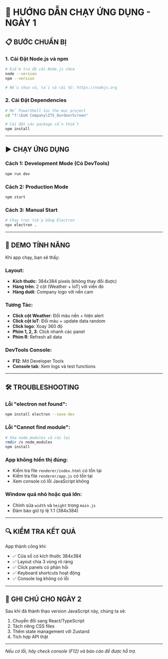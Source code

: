 # 🚀 HƯỚNG DẪN CHẠY ỨNG DỤNG - NGÀY 1

## 📋 BƯỚC CHUẨN BỊ

### 1. Cài Đặt Node.js và npm

```bash
# Kiểm tra đã cài Node.js chưa
node --version
npm --version

# Nếu chưa có, tải và cài từ: https://nodejs.org
```

### 2. Cài Đặt Dependencies

```bash
# Mở PowerShell tại thư mục project
cd "f:\EoH Company\ITS_OurdoorScreen"

# Cài đặt các package cần thiết
npm install
```

---

## ▶️ CHẠY ỨNG DỤNG

### Cách 1: Development Mode (Có DevTools)

```bash
npm run dev
```

### Cách 2: Production Mode

```bash
npm start
```

### Cách 3: Manual Start

```bash
# Chạy trực tiếp bằng Electron
npx electron .
```

---

## 🎯 DEMO TÍNH NĂNG

Khi app chạy, bạn sẽ thấy:

### Layout:

- **Kích thước**: 384x384 pixels (không thay đổi được)
- **Hàng trên**: 2 cột (Weather + IoT) với viền đỏ
- **Hàng dưới**: Company logo với nền cam

### Tương Tác:

- **Click cột Weather**: Đổi màu nền + hiện alert
- **Click cột IoT**: Đổi màu + update data random
- **Click logo**: Xoay 360 độ
- **Phím 1, 2, 3**: Click nhanh các panel
- **Phím R**: Refresh all data

### DevTools Console:

- **F12**: Mở Developer Tools
- **Console tab**: Xem logs và test functions

---

## 🛠️ TROUBLESHOOTING

### Lỗi "electron not found":

```bash
npm install electron --save-dev
```

### Lỗi "Cannot find module":

```bash
# Xóa node_modules và cài lại
rmdir /s node_modules
npm install
```

### App không hiển thị đúng:

- Kiểm tra file `renderer/index.html` có tồn tại
- Kiểm tra file `renderer/app.js` có tồn tại
- Xem console có lỗi JavaScript không

### Window quá nhỏ hoặc quá lớn:

- Chỉnh sửa `width` và `height` trong `main.js`
- Đảm bảo giữ tỷ lệ 1:1 (384x384)

---

## 🔍 KIỂM TRA KẾT QUẢ

App thành công khi:

- ✅ Cửa sổ có kích thước 384x384
- ✅ Layout chia 3 vùng rõ ràng
- ✅ Click panels có phản hồi
- ✅ Keyboard shortcuts hoạt động
- ✅ Console log không có lỗi

---

## 📝 GHI CHÚ CHO NGÀY 2

Sau khi đã thành thạo version JavaScript này, chúng ta sẽ:

1. Chuyển đổi sang React/TypeScript
2. Tách riêng CSS files
3. Thêm state management với Zustand
4. Tích hợp API thật

---

_Nếu có lỗi, hãy check console (F12) và báo cáo để được hỗ trợ._
